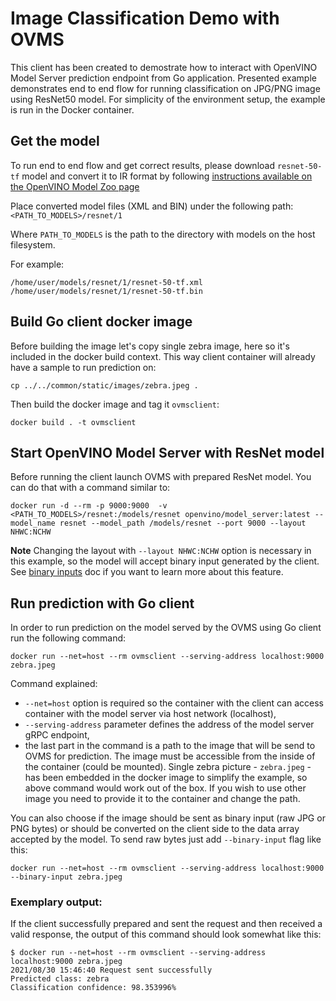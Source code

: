# Image Classification Demo with OVMS

This client has been created to demostrate how to interact with OpenVINO Model Server prediction endpoint from Go application. Presented example demonstrates end to end flow for running classification on JPG/PNG image using ResNet50 model. For simplicity of the environment setup, the example is run in the Docker container.


## Get the model

To run end to end flow and get correct results, please download `resnet-50-tf` model and convert it to IR format by following [instructions available on the OpenVINO Model Zoo page](https://docs.openvinotoolkit.org/latest/omz_models_model_resnet_50_tf.html)

Place converted model files (XML and BIN) under the following path: `<PATH_TO_MODELS>/resnet/1`

Where `PATH_TO_MODELS` is the path to the directory with models on the host filesystem.

For example:
```
/home/user/models/resnet/1/resnet-50-tf.xml
/home/user/models/resnet/1/resnet-50-tf.bin
```

## Build Go client docker image
Before building the image let's copy single zebra image, here so it's included in the docker build context. This way client container will already have a sample to run prediction on:

```
cp ../../common/static/images/zebra.jpeg .
``` 
Then build the docker image and tag it `ovmsclient`:
```
docker build . -t ovmsclient
```

## Start OpenVINO Model Server with ResNet model

Before running the client launch OVMS with prepared ResNet model. You can do that with a command similar to:

```
docker run -d --rm -p 9000:9000  -v <PATH_TO_MODELS>/resnet:/models/resnet openvino/model_server:latest --model_name resnet --model_path /models/resnet --port 9000 --layout NHWC:NCHW
```

**Note** Changing the layout with `--layout NHWC:NCHW` option is necessary in this example, so the model will accept binary input generated by the client. See [binary inputs](../../../docs/binary_input.md) doc if you want to learn more about this feature.

## Run prediction with Go client

In order to run prediction on the model served by the OVMS using Go client run the following command:

`docker run --net=host --rm ovmsclient --serving-address localhost:9000 zebra.jpeg`

Command explained:
- `--net=host` option is required so the container with the client can access container with the model server via host network (localhost),
- `--serving-address` parameter defines the address of the model server gRPC endpoint,
- the last part in the command is a path to the image that will be send to OVMS for prediction. The image must be accessible from the inside of the container (could be mounted). Single zebra picture - `zebra.jpeg` - has been embedded in the docker image to simplify the example, so above command would work out of the box. If you wish to use other image you need to provide it to the container and change the path.

You can also choose if the image should be sent as binary input (raw JPG or PNG bytes) or should be converted on the client side to the data array accepted by the model.
To send raw bytes just add `--binary-input` flag like this:

`docker run --net=host --rm ovmsclient --serving-address localhost:9000 --binary-input zebra.jpeg`

### Exemplary output:

If the client successfully prepared and sent the request and then received a valid response, the output of this command should look somewhat like this:
```
$ docker run --net=host --rm ovmsclient --serving-address localhost:9000 zebra.jpeg
2021/08/30 15:46:40 Request sent successfully
Predicted class: zebra
Classification confidence: 98.353996%
```